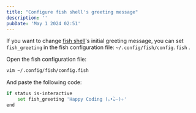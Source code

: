 ```yaml
---
title: "Configure fish shell's greeting message"
description: ''
pubDate: 'May 1 2024 02:51'
---
```


If you want to change [fish shell](/notes/fish_shell)'s initial greeting message, you can set `fish_greeting` in the fish configuration file: `~/.config/fish/config.fish` .

Open the fish configuration file:
```sh
vim ~/.config/fish/config.fish
```

And paste the following code:
```sh
if status is-interactive
    set fish_greeting 'Happy Coding (｡•̀ᴗ-)✧'
end
```
